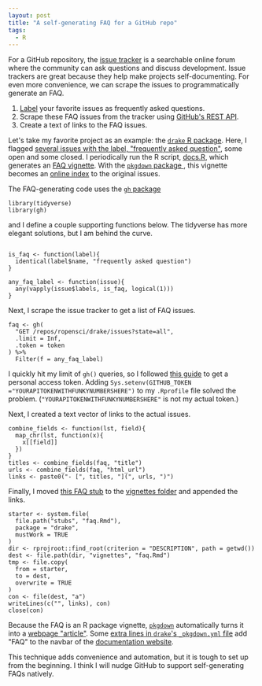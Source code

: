 ```yaml
---
layout: post
title: "A self-generating FAQ for a GitHub repo"
tags: 
  - R
---
```


For a GitHub repository, the [issue tracker](https://help.github.com/articles/about-issues/) is a searchable online forum where the community can ask questions and discuss development. Issue trackers are great because they help make projects self-documenting. For even more convenience, we can scrape the issues to programmatically generate an FAQ.

1. [Label](https://help.github.com/articles/about-labels/) your favorite issues as frequently asked questions.
1. Scrape these FAQ issues from the tracker using [GitHub's REST API](https://developer.github.com/v3/).
1. Create a text of links to the FAQ issues.

Let's take my favorite project as an example: the <a href="https://github.com/ropensci/drake"><code>drake</code> R package</a>. Here, I flagged <a href="https://github.com/ropensci/drake/issues?q=is%3Aissue+is%3Aclosed+label%3A%22frequently+asked+question%22">several issues with the label, "frequently asked question"</a>, some open and some closed. I periodically run the R script, <a href="https://github.com/ropensci/drake/blob/master/docs.R">docs.R</a>, which generates an <a href="https://github.com/ropensci/drake/blob/master/vignettes/faq.Rmd">FAQ vignette</a>. With the <a href="https://github.com/r-lib/pkgdown"><code>pkgdown</code> package </a>, this vignette becomes an <a href="https://ropensci.github.io/drake/articles/faq.html">online index</a> to the original issues.

The FAQ-generating code uses the <a href="https://github.com/r-lib/gh"><code>gh</code> package</a>

<pre><code>library(tidyverse)
library(gh)
</code></pre>

and I define a couple supporting functions below. The tidyverse has more elegant solutions, but I am behind the curve.

<pre><code>
is_faq <- function(label){
  identical(label$name, "frequently asked question")
}

any_faq_label <- function(issue){
  any(vapply(issue$labels, is_faq, logical(1)))
}
</code></pre>

Next, I scrape the issue tracker to get a list of FAQ issues.

<pre><code>faq <- gh(
  "GET /repos/ropensci/drake/issues?state=all",
  .limit = Inf,
  .token = token
) %>%
  Filter(f = any_faq_label)
</code></pre>

I quickly hit my limit of <code>gh()</code> queries, so I followed <a href="https://gist.github.com/christopheranderton/8644743">this guide</a> to get a personal access token. Adding <code>Sys.setenv(GITHUB_TOKEN ="YOURAPITOKENWITHFUNKYNUMBERSHERE")</code> to my <code>.Rprofile</code> file solved the problem. (<code>"YOURAPITOKENWITHFUNKYNUMBERSHERE"</code> is not my actual token.)

Next, I created a text vector of links to the actual issues.

<pre><code>combine_fields <- function(lst, field){
  map_chr(lst, function(x){
    x[[field]]
  })
}
titles <- combine_fields(faq, "title")
urls <- combine_fields(faq, "html_url")
links <- paste0("- [", titles, "](", urls, ")")
</code></pre>

Finally, I moved <a href="https://github.com/ropensci/drake/blob/master/inst/stubs/faq.Rmd">this FAQ stub</a> to the <a href="https://github.com/ropensci/drake/tree/master/vignettes">vignettes folder</a> and appended the links.

<pre><code>starter <- system.file(
  file.path("stubs", "faq.Rmd"),
  package = "drake",
  mustWork = TRUE
)
dir <- rprojroot::find_root(criterion = "DESCRIPTION", path = getwd())
dest <- file.path(dir, "vignettes", "faq.Rmd")
tmp <- file.copy(
  from = starter,
  to = dest,
  overwrite = TRUE
)
con <- file(dest, "a")
writeLines(c("", links), con)
close(con)
</code></pre>

Because the FAQ is an R package vignette, <a href="https://github.com/r-lib/pkgdown"><code>pkgdown</code></a> automatically turns it into a <a href="https://ropensci.github.io/drake/articles/faq.html">webpage "article"</a>. Some <a href="">extra lines in <code>drake</code>'s <code>_pkgdown.yml</code> file</a> add "FAQ" to the navbar of the <a href="https://ropensci.github.io/drake/index.html">documentation website</a>.

This technique adds convenience and automation, but it is tough to set up from the beginning. I think I will nudge GitHub to support self-generating FAQs natively.